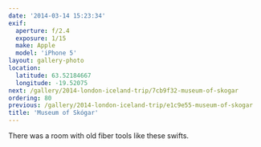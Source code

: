 ```yaml
---
date: '2014-03-14 15:23:34'
exif:
  aperture: f/2.4
  exposure: 1/15
  make: Apple
  model: 'iPhone 5'
layout: gallery-photo
location:
  latitude: 63.52184667
  longitude: -19.52075
next: /gallery/2014-london-iceland-trip/7cb9f32-museum-of-skogar
ordering: 80
previous: /gallery/2014-london-iceland-trip/e1c9e55-museum-of-skogar
title: 'Museum of Skógar'
---
```


There was a room with old fiber tools like these swifts.
